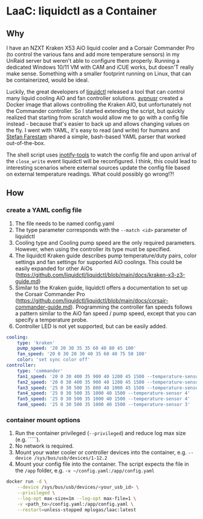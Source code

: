 # LaaC: liquidctl as a Container 

## Why

I have an NZXT Kraken X53 AiO liquid cooler and a Corsair Commander Pro (to control the various fans and add more temperature sensors) in my UnRaid server but weren't able to configure them properly. Running a dedicated Windows 10/11 VM with CAM and iCUE works, but doesn'T really make sense. Something with a smaller footprint running on Linux, that can be containerized, would be ideal.

Luckily, the great developers of [liquidctl](https://github.com/liquidctl/liquidctl) released a tool that can control many liquid cooling AiO and fan controller solutions.
[avpnusr](https://github.com/avpnusr/liquidctl-docker) created a Docker image that allows controlling the Kraken AIO, but unfortunately not the Commander controller. So I started extending the script, but quickly realized that starting from scratch would allow me to go with a config file instead - because that's easier to back up and allows changing values on the fly. I went with YAML, it's easy to read (and write) for humans and [Stefan Farestam](https://stackoverflow.com/a/21189044) shared a simple, bash-based YAML parser that worked out-of-the-box. 

The shell script uses [inotify-tools](https://github.com/inotify-tools/inotify-tools) to watch the config file and upon arrival of the ```close_write``` event liquidctl will be reconfigured. I think, this could lead to interesting scenarios where external sources update the config file based on external temperature readings. What could possibly go wrong!?! 

## How

### create a YAML config file

1. The file needs to be named config.yaml
2. The type parameter corresponds with the ```--match <id>``` parameter of liquidctl
3. Cooling type and Cooling pump speed are the only required parameters. However, when using the controller its type must be specified.
4. The liquidctl Kraken guide describes pump temperature/duty pairs, color settings and fan settings for supported AiO coolings. This could be easily expanded for other AiOs (https://github.com/liquidctl/liquidctl/blob/main/docs/kraken-x3-z3-guide.md)
5. Similar to the Kraken guide, liquidctl offers a documentation to set up the Corsair Commander Pro (https://github.com/liquidctl/liquidctl/blob/main/docs/corsair-commander-guide.md). Programming the controller fan speeds follows a pattern similar to the AiO fan speed / pump speed, except that you can specify a temperature probe.
6. Controller LED is not yet supported, but can be easily added.

```yaml
cooling:
    type: 'kraken'
    pump_speed: '20 20 30 35 35 60 40 80 45 100'
    fan_speed: '20 0 30 20 30 40 35 60 40 75 50 100'
    color: 'set sync color off'
controller:
    type: 'commander'
    fan1_speed: '20 0 30 400 35 900 40 1200 45 1500 --temperature-sensor 2'
    fan2_speed: '20 0 30 400 35 900 40 1200 45 1500 --temperature-sensor 2'
    fan3_speed: '25 0 30 500 35 800 40 1000 45 1500 --temperature-sensor 1'
    fan4_speed: '25 0 30 500 35 1000 40 1500 --temperature-sensor 4'
    fan5_speed: '25 0 30 500 35 1000 40 1500 --temperature-sensor 4'
    fan6_speed: '25 0 30 500 35 1000 40 1500 --temperature-sensor 3'
```


### container mount options

1. Run the container privileged (```--privileged```) and reduce log max size (e.g. `````). 
2. No network is required. 
3. Mount your water cooler or controller devices into the container, e.g. ```--device /sys/bus/usb/devices/1-12.2```
4. Mount your config file into the container. The script expects the file in the ```/app``` folder, e.g. ```-v ~/config.yaml:/app/config.yaml```

```sh
docker run -d \
    --device /sys/bus/usb/devices/<your_usb_id> \
    --privileged \
    --log-opt max-size=1m --log-opt max-file=1 \
    -v <path_to>/config.yaml:/app/config.yaml \
    --restart=unless-stopped mplogas/laac:latest
```

